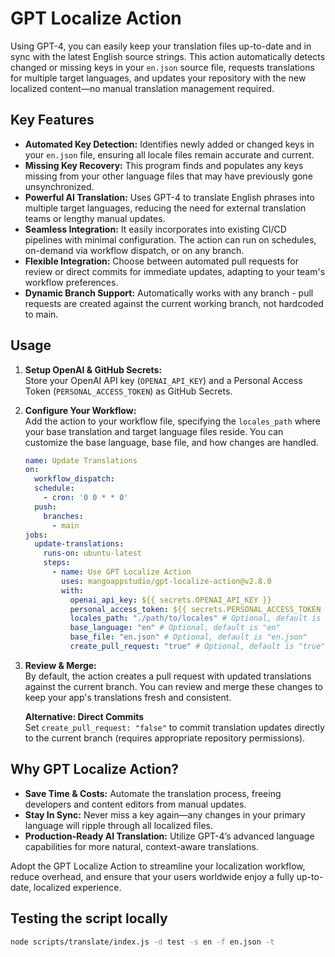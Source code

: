 # GPT Localize Action

Using GPT-4, you can easily keep your translation files up-to-date and in sync with the latest English source strings. This action automatically detects changed or missing keys in your `en.json` source file, requests translations for multiple target languages, and updates your repository with the new localized content—no manual translation management required.

## Key Features

- **Automated Key Detection:** Identifies newly added or changed keys in your `en.json` file, ensuring all locale files remain accurate and current.  
- **Missing Key Recovery:** This program finds and populates any keys missing from your other language files that may have previously gone unsynchronized.  
- **Powerful AI Translation:** Uses GPT-4 to translate English phrases into multiple target languages, reducing the need for external translation teams or lengthy manual updates.  
- **Seamless Integration:** It easily incorporates into existing CI/CD pipelines with minimal configuration. The action can run on schedules, on-demand via workflow dispatch, or on any branch.  
- **Flexible Integration:** Choose between automated pull requests for review or direct commits for immediate updates, adapting to your team's workflow preferences.
- **Dynamic Branch Support:** Automatically works with any branch - pull requests are created against the current working branch, not hardcoded to main.

## Usage

1. **Setup OpenAI & GitHub Secrets:**  
   Store your OpenAI API key (`OPENAI_API_KEY`) and a Personal Access Token (`PERSONAL_ACCESS_TOKEN`) as GitHub Secrets.

2. **Configure Your Workflow:**  
   Add the action to your workflow file, specifying the `locales_path` where your base translation and target language files reside. You can customize the base language, base file, and how changes are handled.

   ```yaml
   name: Update Translations
   on:
     workflow_dispatch:
     schedule:
       - cron: '0 0 * * 0'
     push:
       branches:
         - main
   jobs:
     update-translations:
       runs-on: ubuntu-latest
       steps:
         - name: Use GPT Localize Action
           uses: mangoappstudio/gpt-localize-action@v2.8.0
           with:
             openai_api_key: ${{ secrets.OPENAI_API_KEY }}
             personal_access_token: ${{ secrets.PERSONAL_ACCESS_TOKEN }}
             locales_path: "./path/to/locales" # Optional, default is "./locales"
             base_language: "en" # Optional, default is "en"
             base_file: "en.json" # Optional, default is "en.json"
             create_pull_request: "true" # Optional, default is "true"
   ```

3. **Review & Merge:**  
   By default, the action creates a pull request with updated translations against the current branch. You can review and merge these changes to keep your app's translations fresh and consistent.
   
   **Alternative: Direct Commits**  
   Set `create_pull_request: "false"` to commit translation updates directly to the current branch (requires appropriate repository permissions).

## Why GPT Localize Action?

- **Save Time & Costs:** Automate the translation process, freeing developers and content editors from manual updates.  
- **Stay In Sync:** Never miss a key again—any changes in your primary language will ripple through all localized files.  
- **Production-Ready AI Translation:** Utilize GPT-4’s advanced language capabilities for more natural, context-aware translations.

Adopt the GPT Localize Action to streamline your localization workflow, reduce overhead, and ensure that your users worldwide enjoy a fully up-to-date, localized experience.

## Testing the script locally

```bash
node scripts/translate/index.js -d test -s en -f en.json -t
```
